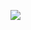 [![](https://mermaid.ink/img/pako:eNptksFqwzAMhl_F-NSy5gVCKZT2EljXQbedclFtJREkdlDswdr13ecmdmDrcrJ-fdIvO7pKZTXKXGZZVhpHrsVcvB-eRdE31qBY7HGAiqzYF8dlaUZKtTAMe4KaoYtRxEuzXpNxyBUo3GxmVYQvNlx_Z5l4gU-sQVsu7rBB94i8WXUHxMEPpOCfPLZYjc2nAR5aXqeaJzgz8SvUZGBxckymFp7bZcpqsgZ4e4ZFkrbOQ0sXSEVBvyWXONU0VHJwQYzS3KQHPzyIQ5hZjX4xEefpxuiXT7xdsmBUeEbeNdCBnuuM75DtkanGLnlUcJm4v1j4kY6MTVxhSBHwzjIj2Q97Ge8pVzKwHZAOKzGal9I12GEp83DUWIFvXSknFLyzpy-jZO7Y40qy9XUj8wraIUS-1-Aw7smsoiYXHnBaunH3bj_1DN0y?type=png)](https://mermaid.live/edit#pako:eNptksFqwzAMhl_F-NSy5gVCKZT2EljXQbedclFtJREkdlDswdr13ecmdmDrcrJ-fdIvO7pKZTXKXGZZVhpHrsVcvB-eRdE31qBY7HGAiqzYF8dlaUZKtTAMe4KaoYtRxEuzXpNxyBUo3GxmVYQvNlx_Z5l4gU-sQVsu7rBB94i8WXUHxMEPpOCfPLZYjc2nAR5aXqeaJzgz8SvUZGBxckymFp7bZcpqsgZ4e4ZFkrbOQ0sXSEVBvyWXONU0VHJwQYzS3KQHPzyIQ5hZjX4xEefpxuiXT7xdsmBUeEbeNdCBnuuM75DtkanGLnlUcJm4v1j4kY6MTVxhSBHwzjIj2Q97Ge8pVzKwHZAOKzGal9I12GEp83DUWIFvXSknFLyzpy-jZO7Y40qy9XUj8wraIUS-1-Aw7smsoiYXHnBaunH3bj_1DN0y)
